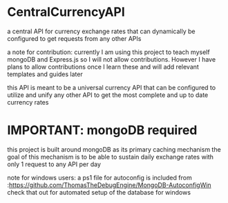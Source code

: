 # CentralCurrencyAPI
a central API for currency exchange rates that can dynamically be configured to get requests from any other APIs 

a note for contribution:
currently I am using this project to teach myself mongoDB and Express.js so I will not allow contributions. However I have plans to allow contributions once I learn these and will add relevant templates and guides later

this API is meant to be a universal currency API that can be configured to utilize and unify any other API to get the most complete and up to date currency rates

# IMPORTANT:  mongoDB required

this project is built around mongoDB as its primary caching mechanism the goal of this mechanism is to be able to sustain daily exchange rates with only 1 request to any API per day

note for windows users: a ps1 file for autoconfig is included from :https://github.com/ThomasTheDebugEngine/MongoDB-AutoconfigWin
check that out for automated setup of the database for windows
